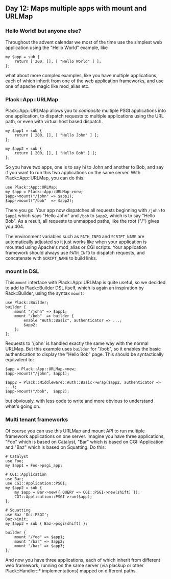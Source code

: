 ## Day 12: Maps multiple apps with mount and URLMap

### Hello World! but anyone else?

Throughout the advent calendar we most of the time use the simplest web application using the "Hello World" example, like

    my $app = sub {
        return [ 200, [], [ "Hello World" ] ];
    };

what about more complex examples, like you have multiple applications, each of which inherit from one of the web application frameworks, and use one of apache magic like mod_alias etc. 

### Plack::App::URLMap

Plack::App::URLMap allows you to *composite* multiple PSGI applications into one application, to dispatch requests to multiple applications using the URL path, or even with virtual host based dispatch.

    my $app1 = sub {
        return [ 200, [], [ "Hello John" ] ];
    };
    
    my $app2 = sub {
        return [ 200, [], [ "Hello Bob" ] ];
    };

So you have two apps, one is to say hi to John and another to Bob, and say if you want to run this two applications on the same server. With Plack::App::URLMap, you can do this:

    use Plack::App::URLMap;
    my $app = Plack::App::URLMap->new;
    $app->mount("/john" => $app1);
    $app->mount("/bob"  => $app2);

There you go. Your app now dispatches all requests beginning with `/john` to `$app1` which says "Hello John" and `/bob` to `$app2`, which is to say "Hello Bob". As a result, all requests to unmapped paths, like the root ("/") gives you 404.

The environment variables such as `PATH_INFO` and `SCRIPT_NAME` are automatically adjusted so it just works like when your application is mounted using Apache's mod_alias or CGI scripts. Your application framework should always use `PATH_INFO` to dispatch requests, and concatenate with `SCRIPT_NAME` to build links.

### mount in DSL

This `mount` interface with Plack::App::URLMap is quite useful, so we decided to add to Plack::Builder DSL itself, which is again an inspiration by Rack::Builder, using the syntax `mount`:

    use Plack::Builder;
    builder {
        mount "/john" => $app1;
        mount "/bob"  => builder {
            enable "Auth::Basic", authenticator => ...;
            $app2;
        };
    };

Requests to '/john' is handled exactly the same way with the normal URLMap. But this example uses `builder` for "/bob", so it enables the basic authentication to display the "Hello Bob" page. This should be syntactically equivalent to:

    $app = Plack::App::URLMap->new;
    $app->mount("/john", $app1);
    
    $app2 = Plack::Middleware::Auth::Basic->wrap($app2, authenticator => ...);
    $app->mount("/bob",  $app2);

but obviously, with less code to write and more obvious to understand what's going on.

### Multi tenant frameworks

Of course you can use this URLMap and mount API to run multiple framework applications on one server. Imagine you have three applications, "Foo" which is based on Catalyst, "Bar" which is based on CGI::Application and "Baz" which is based on Squatting. Do this:

    # Catalyst
    use Foo;
    my $app1 = Foo->psgi_app;
    
    # CGI::Application
    use Bar;
    use CGI::Application::PSGI;
    my $app2 = sub { 
        my $app = Bar->new({ QUERY => CGI::PSGI->new(shift) });
        CGI::Application::PSGI->run($app);
    };
    
    # Squatting
    use Baz 'On::PSGI';
    Baz->init;
    my $app3 = sub { Baz->psgi(shift) };
    
    builder {
        mount "/foo" => $app1;
        mount "/bar" => $app2;
        mount "/baz" => $app3;
    };

And now you have three applications, each of which inherit from different web framework, running on the same server (via plackup or other Plack::Handler::* implementations) mapped on different paths.
